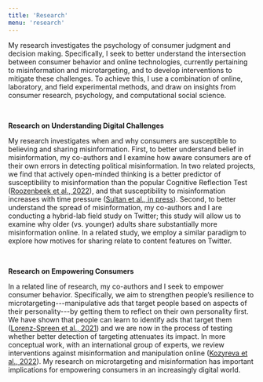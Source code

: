 ```yaml
---
title: 'Research'
menu: 'research'
---
```


My research investigates the psychology of consumer judgment and decision making. Specifically, I seek to better understand the intersection between consumer behavior and online technologies, currently pertaining to misinformation and microtargeting, and to develop interventions to mitigate these challenges. To achieve this, I use a combination of online, laboratory, and field experimental methods, and draw on insights from consumer research, psychology, and computational social science.

<br>

**Research on Understanding Digital Challenges**

My research investigates when and why consumers are susceptible to believing and sharing misinformation. First, to better understand belief in misinformation, my co-authors and I examine how aware consumers are of their own errors in detecting political misinformation. In two related projects, we find that actively open-minded thinking is a better predictor of susceptibility to misinformation than the popular Cognitive Reflection Test ([Roozenbeek et al., 2022](http://journal.sjdm.org/22/220228/jdm220228.pdf)), and that susceptibility to misinformation increases with time pressure ([Sultan et al., in press](https://psyarxiv.com/brn5s/)). Second, to better understand the spread of misinformation, my co-authors and I are conducting a hybrid-lab field study on Twitter; this study will allow us to examine why older (vs. younger) adults share substantially more misinformation online. In a related study, we employ a similar paradigm to explore how motives for sharing relate to content features on Twitter.

<br>

**Research on Empowering Consumers**

In a related line of research, my co-authors and I seek to empower consumer behavior. Specifically, we aim to strengthen people’s resilience to microtargeting---manipulative ads that target people based on aspects of their personality---by getting them to reflect on their own personality first. We have shown that people can learn to identify ads that target them ([Lorenz-Spreen et al., 2021](https://doi.org/10.1038/s41598-021-94796-z)) and we are now in the process of testing whether better detection of targeting attenuates its impact. In more conceptual work, with an international group of experts, we review interventions against misinformation and manipulation online ([Kozyreva et al., 2022](https://psyarxiv.com/x8ejt)). My research on microtargeting and misinformation has important implications for empowering consumers in an increasingly digital world.
